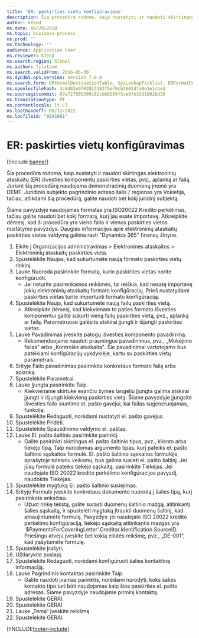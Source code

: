 ```yaml
---
title: 'ER: paskirties vietų konfigūravimas'
description: Šia procedūra rodoma, kaip nustatyti ir naudoti skirtingas elektroninių ataskaitų (ER) išvesties komponentų paskirties vietas, pvz., aplanką ar failą.
author: kfend
ms.date: 08/29/2018
ms.topic: business-process
ms.prod: ''
ms.technology: ''
audience: Application User
ms.reviewer: kfend
ms.search.region: Global
ms.author: filatovm
ms.search.validFrom: 2016-06-30
ms.dyn365.ops.version: Version 7.0.0
ms.search.form: ERFormatDestinationTable, SysLookupPicklist, ERFormatDestinationSettings, ERFormatDestinationEmailSettings, ERExpressionDesignerFormula, SRSPrintDestinationTokens
ms.openlocfilehash: 3c8d03e9783013183fbe76cb36014fa9e1e1cbed
ms.sourcegitcommit: 87e727005399c82cbb6509f5ce9fb33d18928d30
ms.translationtype: MT
ms.contentlocale: lt-LT
ms.lasthandoff: 08/12/2022
ms.locfileid: "9291061"
---
```

# <a name="er-configure-destinations"></a>ER: paskirties vietų konfigūravimas

[!include [banner](../../includes/banner.md)]

Šia procedūra rodoma, kaip nustatyti ir naudoti skirtingas elektroninių ataskaitų (ER) išvesties komponentų paskirties vietas, pvz., aplanką ar failą. Juriant šią procedūrą naudojama demonstracinių duomenų įmonė yra DEMF. Juridinio subjekto pagrindinio adreso šalis / regionas yra Vokietija, tačiau, atlikdami šią procedūrą, galite naudoti bet kokį juridinį subjektą. 

Šiame pavyzdyje naudojamas formatas yra ISO20022 Kredito perkėlimas, tačiau galite naudoti bet kokį formatą, kurį jau esate importavę. Atkreipkite dėmesį, kad ši procedūra yra vieno failo ir vienos paskirties vietos nustatymo pavyzdys. Daugiau informacijos apie elektroninių ataskaitų paskirties vietos valdymą galima rasti "Dynamics 365" finansų žinyne.

1. Eikite į Organizacijos administravimas > Elektroninės ataskaitos > Elektroninių ataskaitų paskirties vieta.
2. Spustelėkite Naujas, kad sukurtumėte naują formato paskirties vietų rinkinį.
3. Lauke Nuoroda pasirinkite formatą, kurio paskirties vietas norite konfigūruoti.
    * Jei neturite pasirenkamos reikšmės, tai reiškia, kad nesatę importavę jokių elektroninių ataskaitų formato konfigūracijų. Prieš nustatydami paskirties vietas turite importuoti formato konfigūraciją.  
4. Spustelėkite Nauja, kad sukurtumėte naują failų paskirties vietą.
    * Atkreipkite dėmesį, kad kiekvienam to paties formato išvesties komponentui galite sukurti vieną failų paskirties vietą, pvz., aplanką ar failą. Parametruose galėsite atskirai įjungti ir išjungti paskirties vietas.  
5. Lauke Pavadinimas įveskite patogų išvesties komponento pavadinimą.
    * Rekomenduojame naudoti prasmingus pavadinimus, pvz., „Mokėjimo failas" arba „Kontrolės ataskaita‟. Šie pavadinimai vartotojams bus pateikiami konfigūracijų vykdyklėje, kartu su paskirties vietų parametrais.  
6. Srityje Failo pavadinimas pasirinkite konkretaus formato failą arba aplanką.
7. Spustelėkite Parametrai.
8. Lauke Įjungta pasirinkite Taip.
    * Kiekviename skirtuke esančiu žymės langeliu Įjungta galima atskirai įjungti ir išjungti kiekvieną paskirties vietą. Šiame pavyzdyje įjungsite išvesties failo siuntimo el. pašto gavėjui, kai failas sugeneruojamas, funkciją.  
9. Spustelėkite Redaguoti, norėdami nustatyti el. pašto gavėjus.
10. Spustelėkite Pridėti.
11. Spustelėkite Spausdinimo valdymo el. paštas.
12. Lauke El. pašto šaltinis pasirinkite parinktį.
    * Galite pasirinkti skirtingus el. pašto šaltinio tipus, pvz., kliento arba tiekėjo tipą. Taip nurodomas argumento tipas, kurį pateiks el. pašto šaltinio sąskaitos formulė. El. pašto šaltinio sąskaitos formulėje, aprašytoje tolesniu veiksmu, bus galima susieti el. pašto šaltinį. Jei jūsų formulė pateiks tiekėjo sąskaitą, pasirinkite Tiekėjas. Jei naudojate ISO 20022 kredito perkėlimo konfigūracijos pavyzdį, naudokite Tiekėjas.  
13. Spustelėkite mygtuką El. pašto šaltinio susiejimas.
14. Srityje Formulė įveskite konkretaus dokumento nuorodą į šalies tipą, kurį pasirinkote anksčiau.
    * Užuot rinkę tekstą, galite surasti duomenų šaltinio mazgą, atitinkantį šalies sąskaitą, ir spustelėti mygtuką Įtraukti duomenų šaltinį, kad atnaujintumėte formulę. Pavyzdys: jei naudojate ISO 20022 kredito perkėlimo konfigūraciją, tiekėjo sąskaitą atitinkantis mazgas yra '$PaymentsForCoveringLetter'.Creditor.Identification.SourceID. Priešingu atveju įveskite bet kokią eilutės reikšmę, pvz., „DE-001“, kad įrašytumėte formulę.  
15. Spustelėkite Įrašyti.
16. Uždarykite puslapį.
17. Spustelėkite Redaguoti, norėdami konfigūruoti šalies kontaktinę informaciją.
18. Lauke Pagrindinis kontaktas pasirinkite Taip.
    * Galite naudoti įvairias parinktis, norėdami nurodyti, koks šalies kontakto tipo turi būti naudojamas kaip šios paskirties el. pašto adresas. Šiame pavyzdyje naudojame pirminį kontaktą.  
19. Spustelėkite GERAI.
20. Spustelėkite GERAI.
21. Lauke „Tema“ įveskite reikšmę.
22. Spustelėkite GERAI.



[!INCLUDE[footer-include](../../../../includes/footer-banner.md)]
